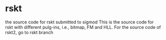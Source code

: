 # rskt
the source code for rskt submitted to sigmod
This is the source code for rskt with different pulg-ins, i.e., bitmap, FM and HLL.
For the source code of rskt2, go to rskt branch
